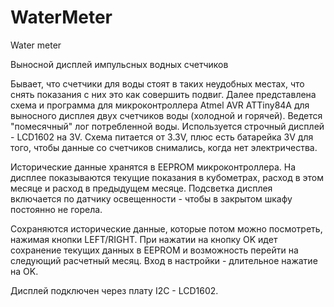 # WaterMeter
Water meter

Выносной дисплей импульсных водных счетчиков

Бывает, что счетчики для воды стоят в таких неудобных местах, что снять показания с них это как совершить подвиг.
Далее представлена схема и программа для микроконтроллера Atmel AVR ATTiny84A для выносного дисплея двух счетчиков воды (холодной и горячей).
Ведется "помесячный" лог потребленной воды.
Используется строчный дисплей - LCD1602 на 3V.
Схема питается от 3.3V, плюс есть батарейка 3V для того, чтобы данные со счетчиков снимались, когда нет электричества.

Исторические данные хранятся в EEPROM микроконтроллера.
На дисплее показываются текущие показания в кубометрах, расход в этом месяце и расход в предыдущем месяце.
Подсветка дисплея включается по датчику освещенности - чтобы в закрытом шкафу постоянно не горела.

Сохраняются исторические данные, которые потом можно посмотреть, нажимая кнопки LEFT/RIGHT.
При нажатии на кнопку OK идет сохранение текущих данных в EEPROM и возможность перейти на следующий расчетный месяц.
Вход в настройки - длительное нажатие на OK.

Дисплей подключен через плату I2C - LCD1602.
